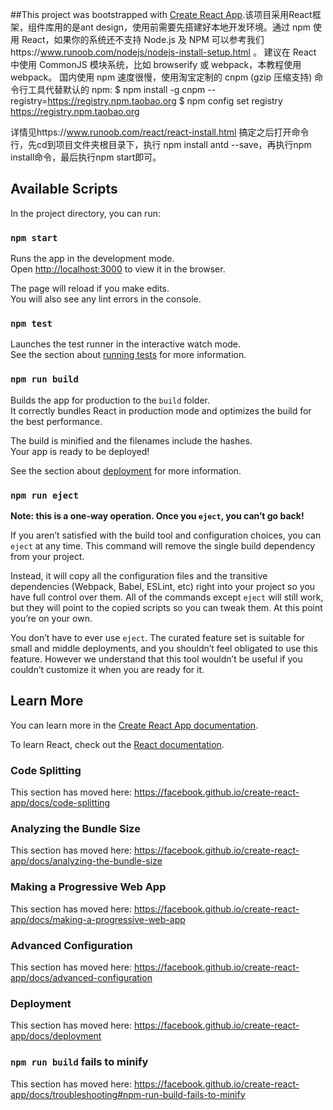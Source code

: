##This project was bootstrapped with [Create React App](https://github.com/facebook/create-react-app).该项目采用React框架，组件库用的是ant design，使用前需要先搭建好本地开发环境。通过 npm 使用 React，如果你的系统还不支持 Node.js 及 NPM 可以参考我们https://www.runoob.com/nodejs/nodejs-install-setup.html 。
建议在 React 中使用 CommonJS 模块系统，比如 browserify 或 webpack，本教程使用 webpack。
国内使用 npm 速度很慢，使用淘宝定制的 cnpm (gzip 压缩支持) 命令行工具代替默认的 npm:
$ npm install -g cnpm --registry=https://registry.npm.taobao.org
$ npm config set registry https://registry.npm.taobao.org

详情见https://www.runoob.com/react/react-install.html 
搞定之后打开命令行，先cd到项目文件夹根目录下，执行 npm install antd --save，再执行npm install命令，最后执行npm start即可。

## Available Scripts

In the project directory, you can run:

### `npm start`

Runs the app in the development mode.<br />
Open [http://localhost:3000](http://localhost:3000) to view it in the browser.

The page will reload if you make edits.<br />
You will also see any lint errors in the console.

### `npm test`

Launches the test runner in the interactive watch mode.<br />
See the section about [running tests](https://facebook.github.io/create-react-app/docs/running-tests) for more information.

### `npm run build`

Builds the app for production to the `build` folder.<br />
It correctly bundles React in production mode and optimizes the build for the best performance.

The build is minified and the filenames include the hashes.<br />
Your app is ready to be deployed!

See the section about [deployment](https://facebook.github.io/create-react-app/docs/deployment) for more information.

### `npm run eject`

**Note: this is a one-way operation. Once you `eject`, you can’t go back!**

If you aren’t satisfied with the build tool and configuration choices, you can `eject` at any time. This command will remove the single build dependency from your project.

Instead, it will copy all the configuration files and the transitive dependencies (Webpack, Babel, ESLint, etc) right into your project so you have full control over them. All of the commands except `eject` will still work, but they will point to the copied scripts so you can tweak them. At this point you’re on your own.

You don’t have to ever use `eject`. The curated feature set is suitable for small and middle deployments, and you shouldn’t feel obligated to use this feature. However we understand that this tool wouldn’t be useful if you couldn’t customize it when you are ready for it.

## Learn More

You can learn more in the [Create React App documentation](https://facebook.github.io/create-react-app/docs/getting-started).

To learn React, check out the [React documentation](https://reactjs.org/).

### Code Splitting

This section has moved here: https://facebook.github.io/create-react-app/docs/code-splitting

### Analyzing the Bundle Size

This section has moved here: https://facebook.github.io/create-react-app/docs/analyzing-the-bundle-size

### Making a Progressive Web App

This section has moved here: https://facebook.github.io/create-react-app/docs/making-a-progressive-web-app

### Advanced Configuration

This section has moved here: https://facebook.github.io/create-react-app/docs/advanced-configuration

### Deployment

This section has moved here: https://facebook.github.io/create-react-app/docs/deployment

### `npm run build` fails to minify

This section has moved here: https://facebook.github.io/create-react-app/docs/troubleshooting#npm-run-build-fails-to-minify
